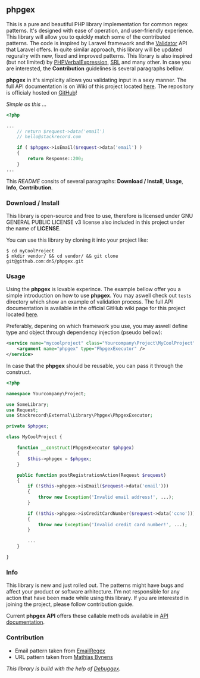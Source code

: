 ## phpgex
This is a pure and beautiful PHP library implementation for common regex patterns. It's designed with ease of operation, and user-friendly experience. This library will allow you to quickly match some of the contributed patterns. The code is inspired by Laravel framework and the [Validator](https://laravel.com/docs/5.3/validation) API that Laravel offers. In quite similar approach, this library will be updated reguralry with new, fixed and improved patterns. This library is also inspired (but not limited) by [PHPVerbalExpression](https://github.com/VerbalExpressions/PHPVerbalExpressions), [SRL](https://github.com/SimpleRegex/SRL-PHP) and many other. In case you are interested, the **Contribution** guidelines is several paragraphs bellow.
  
**phpgex** in it's simplicity allows you validating input in a sexy manner. The full API documentation is on Wiki of this project located [here](https://github.com/dn5/phpgex/wiki/API-documentation). The repository is officialy hosted on [GitHub](https://github.com/dn5/phpgex)!

*Simple as this ...*
```php
<?php

...
	// return $request->data('email')
	// hello@stackrecord.com

	if ( $phpgex->isEmail($request->data('email') )
	{
		return Response::200;
	}
...
```

This *README* consits of several paragraphs: **Download / Install**, **Usage**, **Info**, **Contribution**.
  
### Download / Install
This library is open-source and free to use, therefore is licensed under GNU GENERAL PUBLIC LICENSE v3 license also included in this project under the name of **LICENSE**.  

You can use this library by cloning it into your project like:

```
$ cd myCoolProject
$ mkdir vendor/ && cd vendor/ && git clone git@github.com:dn5/phpgex.git
```
  
### Usage

Using the **phpgex** is lovable experince. The example bellow offer you a simple introduction on how to use **phpgex**. You may aswell check out `tests` directory which show an example of validation process. The full API documentation is available in the official GitHub wiki page for this project located [here](https://github.com/dn5/phpgex/wiki/API-documentation).

Preferably, depening on which framework you use, you may aswell define type and object through dependency injection (pseudo bellow):

```xml
<service name="mycoolproject" class="Yourcompany\Project\MyCoolProject">
	<argument name="phpgex" type="PhpgexExecutor" />
</service>
```

In case that the **phpgex** should be reusable, you can pass it through the construct.
```php
<?php

namespace Yourcompany\Project;

use SomeLibrary;
use Request;
use Stackrecord\External\Library\Phpgex\PhpgexExecutor;

private $phpgex;

class MyCoolProject {

	function __construct(PhpgexExecutor $phpgex)
	{
		$this->phpgex = $phpgex;
	}

	public function postRegistrationAction(Request $request)
	{
		if (!$this->phpgex->isEmail($request->data('email')))
		{
			throw new Exception('Invalid email address!', ...);
		}

		if (!$this->phpgex->isCreditCardNumber($request->data('ccno')))
		{
			throw new Exception('Invalid credit card number!', ...);
		}

		...
	}

}
```

### Info
This library is new and just rolled out. The patterns might have bugs and affect your product or software arhitecture. I'm not responsible for any action that have been made while using this library. If you are interested in joining the project, please follow contribution guide.

Current **phpgex API** offers these callable methods available in [API documentation](https://github.com/dn5/phpgex/wiki/API-documentation).

### Contribution

* Email pattern taken from [EmailRegex](http://emailregex.com)
* URL pattern taken from [Mathias Bynens](https://mathiasbynens.be/demo/url-regex)

*This library is build with the help of [Debuggex](https://www.debuggex.com).*
